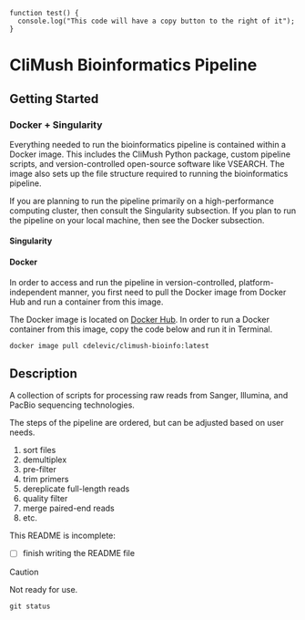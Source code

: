 ```
function test() {
  console.log("This code will have a copy button to the right of it");
}
```

# CliMush Bioinformatics Pipeline

## Getting Started

### Docker + Singularity

Everything needed to run the bioinformatics pipeline is contained within a Docker image. This includes the CliMush Python package, custom pipeline scripts, and version-controlled open-source software like VSEARCH. The image also sets up the file structure required to running the bioinformatics pipeline.

If you are planning to run the pipeline primarily on a high-performance computing cluster, then consult the Singularity subsection. If you plan to run the pipeline on your local machine, then see the Docker subsection.

#### Singularity

#### Docker

In order to access and run the pipeline in version-controlled, platform-independent manner, you first need to pull the Docker image from Docker Hub and run a container from this image.

The Docker image is located on [Docker Hub](https://hub.docker.com/r/cdelevich/climush-bioinfo). In order to run  a Docker container from this image, copy the code below and run it in Terminal.
```
docker image pull cdelevic/climush-bioinfo:latest
```
## Description

A collection of scripts for processing raw reads from Sanger, Illumina, and PacBio sequencing technologies.

The steps of the pipeline are ordered, but can be adjusted based on user needs.
1. sort files
2. demultiplex
3. pre-filter
3. trim primers
3. dereplicate full-length reads
4. quality filter
5. merge paired-end reads
6. etc.

This README is incomplete:
-[ ] finish writing the README file

> [!CAUTION]
> Not ready for use.

```
git status
```